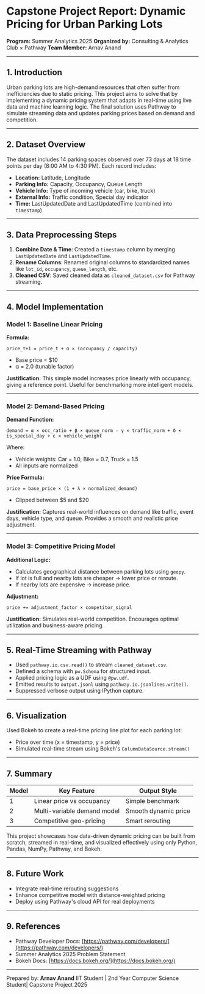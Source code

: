# Capstone Project Report: Dynamic Pricing for Urban Parking Lots

**Program:** Summer Analytics 2025
**Organized by:** Consulting & Analytics Club × Pathway
**Team Member:** Arnav Anand

---

## 1. Introduction

Urban parking lots are high-demand resources that often suffer from inefficiencies due to static pricing. This project aims to solve that by implementing a dynamic pricing system that adapts in real-time using live data and machine learning logic. The final solution uses Pathway to simulate streaming data and updates parking prices based on demand and competition.

---

## 2. Dataset Overview

The dataset includes 14 parking spaces observed over 73 days at 18 time points per day (8:00 AM to 4:30 PM). Each record includes:

* **Location:** Latitude, Longitude
* **Parking Info:** Capacity, Occupancy, Queue Length
* **Vehicle Info:** Type of incoming vehicle (car, bike, truck)
* **External Info:** Traffic condition, Special day indicator
* **Time:** LastUpdatedDate and LastUpdatedTime (combined into `timestamp`)

---

## 3. Data Preprocessing Steps

1. **Combine Date & Time**: Created a `timestamp` column by merging `LastUpdatedDate` and `LastUpdatedTime`.
2. **Rename Columns**: Renamed original columns to standardized names like `lot_id`, `occupancy`, `queue_length`, etc.
3. **Cleaned CSV**: Saved cleaned data as `cleaned_dataset.csv` for Pathway streaming.

---

## 4. Model Implementation

### Model 1: Baseline Linear Pricing

**Formula:**

```
price_t+1 = price_t + α × (occupancy / capacity)
```

* Base price = \$10
* α = 2.0 (tunable factor)

**Justification:**
This simple model increases price linearly with occupancy, giving a reference point. Useful for benchmarking more intelligent models.

---

### Model 2: Demand-Based Pricing

**Demand Function:**

```
demand = α × occ_ratio + β × queue_norm - γ × traffic_norm + δ × is_special_day + ε × vehicle_weight
```

Where:

* Vehicle weights: Car = 1.0, Bike = 0.7, Truck = 1.5
* All inputs are normalized

**Price Formula:**

```
price = base_price × (1 + λ × normalized_demand)
```

* Clipped between \$5 and \$20

**Justification:**
Captures real-world influences on demand like traffic, event days, vehicle type, and queue. Provides a smooth and realistic price adjustment.

---

### Model 3: Competitive Pricing Model

**Additional Logic:**

* Calculates geographical distance between parking lots using `geopy`.
* If lot is full and nearby lots are cheaper → lower price or reroute.
* If nearby lots are expensive → increase price.

**Adjustment:**

```
price += adjustment_factor × competitor_signal
```

**Justification:**
Simulates real-world competition. Encourages optimal utilization and business-aware pricing.

---

## 5. Real-Time Streaming with Pathway

* Used `pathway.io.csv.read()` to stream `cleaned_dataset.csv`.
* Defined a schema with `pw.Schema` for structured input.
* Applied pricing logic as a UDF using `@pw.udf`.
* Emitted results to `output.jsonl` using `pathway.io.jsonlines.write()`.
* Suppressed verbose output using IPython capture.

---

## 6. Visualization

Used Bokeh to create a real-time pricing line plot for each parking lot:

* Price over time (x = timestamp, y = price)
* Simulated real-time stream using Bokeh's `ColumnDataSource.stream()`

---

## 7. Summary

| Model | Key Feature                 | Output Style         |
| ----- | --------------------------- | -------------------- |
| 1     | Linear price vs occupancy   | Simple benchmark     |
| 2     | Multi-variable demand model | Smooth dynamic price |
| 3     | Competitive geo-pricing     | Smart rerouting      |

This project showcases how data-driven dynamic pricing can be built from scratch, streamed in real-time, and visualized effectively using only Python, Pandas, NumPy, Pathway, and Bokeh.

---

## 8. Future Work

* Integrate real-time rerouting suggestions
* Enhance competitive model with distance-weighted pricing
* Deploy using Pathway's cloud API for real deployments

---

## 9. References

* Pathway Developer Docs: [https://pathway.com/developers/](https://pathway.com/developers/)
* Summer Analytics 2025 Problem Statement
* Bokeh Docs: [https://docs.bokeh.org/](https://docs.bokeh.org/)

---

Prepared by: **Arnav Anand**
IIT Student | 2nd Year Computer Science Student| Capstone Project 2025
